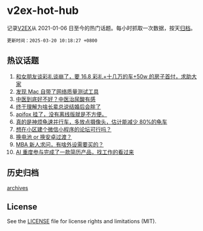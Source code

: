 # v2ex-hot-hub

 记录[V2EX](https://www.v2ex.com/)从 2021-01-06 日至今的热门话题。每小时抓取一次数据，按天[归档](archives)。

`更新时间：2025-03-20 10:18:27 +0800`

## 热议话题

1. [和女朋友谈彩礼谈崩了，要 16.8 彩礼+十几万的车+50w 的房子首付，求助大家](https://www.v2ex.com/t/1119540)
1. [发现 Mac 自带了网络质量测试工具](https://www.v2ex.com/t/1119561)
1. [中医到底好不好？中医治尿酸有感](https://www.v2ex.com/t/1119531)
1. [终于理解为啥长辈总说结婚后会胖了](https://www.v2ex.com/t/1119560)
1. [apifox 挂了，没有离线版就是不方便。](https://www.v2ex.com/t/1119645)
1. [真的是神烦龟速并行车，多放点摄像头，估计能减少 80%的龟车](https://www.v2ex.com/t/1119533)
1. [想在小区建个微信小程序的论坛可行吗？](https://www.v2ex.com/t/1119761)
1. [换电池 or 换安卓过渡？](https://www.v2ex.com/t/1119557)
1. [MBA 新人求问，有啥外设需要买的？](https://www.v2ex.com/t/1119530)
1. [AI 重度参与完成了一款简历产品，找工作的看过来](https://www.v2ex.com/t/1119539)

## 历史归档

[archives](archives)

## License

See the [LICENSE](LICENSE) file for license rights and limitations (MIT).
